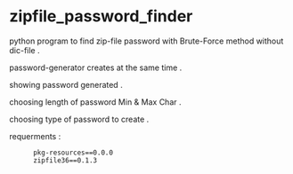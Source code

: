 # zipfile_password_finder

python program to find zip-file password with Brute-Force method without dic-file .

password-generator creates at the same time .

showing password generated .

choosing length of password Min & Max Char .

choosing type of password to create .


requerments :

          pkg-resources==0.0.0
          zipfile36==0.1.3


